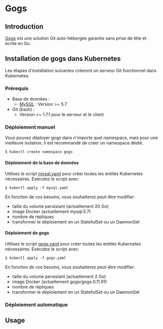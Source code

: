 # Gogs

## Introduction

[Gogs](https://gogs.io/) est une solution Git auto-hébergée garantie sans prise de tête et écrite en Go.

## Installation de gogs dans Kubernetes

Les étapes d'installation suivantes créeront un serveur Git fonctionnel dans Kubernetes.

### Prérequis

* Base de données :
  * [MySQL](https://hub.docker.com/_/mysql) : Version >= 5.7
* Git (bash) :
  * Version >= 1.7.1 pour le serveur et le client

### Déploiement manuel

Vous pouvez déployer gogs dans n'importe quel namespace, mais pour une meilleure isolation, il est recommandé de créer un namespace dédié.
```
$ kubectl create namespace gogs
```

#### Déploiement de la base de données

Utilisez le script [mysql.yaml](http://10.112.42.85/rajagabsi/Gogs/src/master/mysql.yaml) pour créer toutes les entités Kubernetes nécessaires.
Exécutez le script avec:
```
$ kubectl apply -f mysql.yaml
```
En fonction de vos besoins, vous souhaiterez peut-être modifier:

  * taille du volume persistant (actuellement 20 Go)
  * image Docker (actuellement mysql:5.7)
  * nombre de répliques
  * transformer le déploiement en un StatefulSet ou un DaemonSet

#### Déploiement de gogs

Utilisez le script [gogs.yaml](http://10.112.42.85/rajagabsi/Gogs/src/master/gogs.yaml) pour créer toutes les entités Kubernetes nécessaires.
Exécutez le script avec:
```
$ kubectl apply -f gogs.yaml
```
En fonction de vos besoins, vous souhaiterez peut-être modifier:

  * taille du volume persistant (actuellement 2 Go)
  * image Docker (actuellement gogs/gogs:0.11.91)
  * nombre de répliques
  * transformer le déploiement en un StatefulSet ou un DaemonSet


### Déploiement automatique


## Usage 

